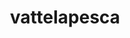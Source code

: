 ---
schema: ds-schema
title: vattelapesca
organization: Sample Department
notes: this is a meaningful description
resources:
  - name: risorsa
    url: url.com
    format: csv
license: 'https://creativecommons.org/licenses/by/4.0/'
category:
  - Arts / Culture / History
  - Budget / Finance
maintainer: io
maintainer_email: lamiamail
knowledge_level: tutti
---